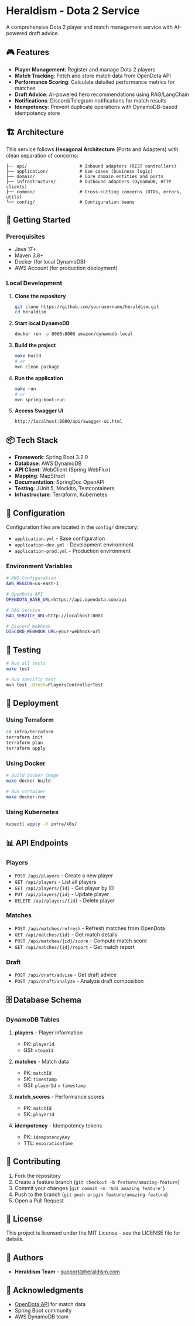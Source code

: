# Heraldism - Dota 2 Service

A comprehensive Dota 2 player and match management service with AI-powered draft advice.

## 🎮 Features

- **Player Management**: Register and manage Dota 2 players
- **Match Tracking**: Fetch and store match data from OpenDota API
- **Performance Scoring**: Calculate detailed performance metrics for matches
- **Draft Advice**: AI-powered hero recommendations using RAG/LangChain
- **Notifications**: Discord/Telegram notifications for match results
- **Idempotency**: Prevent duplicate operations with DynamoDB-based idempotency store

## 🏗️ Architecture

This service follows **Hexagonal Architecture** (Ports and Adapters) with clean separation of concerns:

```
├── api/                    # Inbound adapters (REST controllers)
├── application/            # Use cases (business logic)
├── domain/                 # Core domain entities and ports
├── infrastructure/         # Outbound adapters (DynamoDB, HTTP clients)
├── common/                 # Cross-cutting concerns (DTOs, errors, utils)
└── config/                 # Configuration beans
```

## 🚀 Getting Started

### Prerequisites

- Java 17+
- Maven 3.8+
- Docker (for local DynamoDB)
- AWS Account (for production deployment)

### Local Development

1. **Clone the repository**
   ```bash
   git clone https://github.com/yourusername/heraldism.git
   cd heraldism
   ```

2. **Start local DynamoDB**
   ```bash
   docker run -p 8000:8000 amazon/dynamodb-local
   ```

3. **Build the project**
   ```bash
   make build
   # or
   mvn clean package
   ```

4. **Run the application**
   ```bash
   make run
   # or
   mvn spring-boot:run
   ```

5. **Access Swagger UI**
   ```
   http://localhost:8080/api/swagger-ui.html
   ```

## 📦 Tech Stack

- **Framework**: Spring Boot 3.2.0
- **Database**: AWS DynamoDB
- **API Client**: WebClient (Spring WebFlux)
- **Mapping**: MapStruct
- **Documentation**: SpringDoc OpenAPI
- **Testing**: JUnit 5, Mockito, Testcontainers
- **Infrastructure**: Terraform, Kubernetes

## 🔧 Configuration

Configuration files are located in the `config/` directory:

- `application.yml` - Base configuration
- `application-dev.yml` - Development environment
- `application-prod.yml` - Production environment

### Environment Variables

```bash
# AWS Configuration
AWS_REGION=us-east-1

# OpenDota API
OPENDOTA_BASE_URL=https://api.opendota.com/api

# RAG Service
RAG_SERVICE_URL=http://localhost:8081

# Discord Webhook
DISCORD_WEBHOOK_URL=your-webhook-url
```

## 🧪 Testing

```bash
# Run all tests
make test

# Run specific test
mvn test -Dtest=PlayersControllerTest
```

## 🚢 Deployment

### Using Terraform

```bash
cd infra/terraform
terraform init
terraform plan
terraform apply
```

### Using Docker

```bash
# Build Docker image
make docker-build

# Run container
make docker-run
```

### Using Kubernetes

```bash
kubectl apply -f infra/k8s/
```

## 📊 API Endpoints

### Players
- `POST /api/players` - Create a new player
- `GET /api/players` - List all players
- `GET /api/players/{id}` - Get player by ID
- `PUT /api/players/{id}` - Update player
- `DELETE /api/players/{id}` - Delete player

### Matches
- `POST /api/matches/refresh` - Refresh matches from OpenDota
- `GET /api/matches/{id}` - Get match details
- `POST /api/matches/{id}/score` - Compute match score
- `GET /api/matches/{id}/report` - Get match report

### Draft
- `POST /api/draft/advise` - Get draft advice
- `POST /api/draft/analyze` - Analyze draft composition

## 🗄️ Database Schema

### DynamoDB Tables

1. **players** - Player information
   - PK: `playerId`
   - GSI: `steamId`

2. **matches** - Match data
   - PK: `matchId`
   - SK: `timestamp`
   - GSI: `playerId` + `timestamp`

3. **match_scores** - Performance scores
   - PK: `matchId`
   - SK: `playerId`

4. **idempotency** - Idempotency tokens
   - PK: `idempotencyKey`
   - TTL: `expirationTime`

## 🤝 Contributing

1. Fork the repository
2. Create a feature branch (`git checkout -b feature/amazing-feature`)
3. Commit your changes (`git commit -m 'Add amazing feature'`)
4. Push to the branch (`git push origin feature/amazing-feature`)
5. Open a Pull Request

## 📝 License

This project is licensed under the MIT License - see the LICENSE file for details.

## 👥 Authors

- **Heraldism Team** - [support@heraldism.com](mailto:support@heraldism.com)

## 🙏 Acknowledgments

- [OpenDota API](https://docs.opendota.com/) for match data
- Spring Boot community
- AWS DynamoDB team
